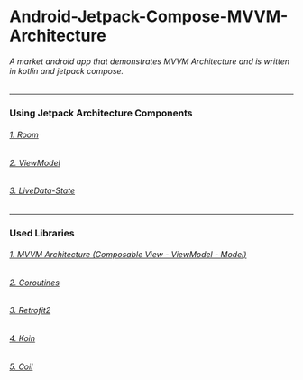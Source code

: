 # Android-Jetpack-Compose-MVVM-Architecture
###### A market android app that demonstrates MVVM Architecture and is written in kotlin and jetpack compose.
---
### Using Jetpack Architecture Components<br />
###### [1. Room](https://developer.android.com/training/data-storage/room)<br />
###### [2. ViewModel](https://developer.android.com/reference/android/arch/lifecycle/ViewModel)<br />
###### [3. LiveData-State](https://dev.to/mahendranv/using-viewmodel-livedata-with-jetpack-compose-31h8)<br />
---
### Used Libraries<br />
###### [1. MVVM Architecture (Composable View - ViewModel - Model)](https://medium.com/codex/get-started-with-mvvm-in-android-959e7666caa5)<br />
###### [2. Coroutines](https://kotlinlang.org/docs/coroutines-overview.html)<br />
###### [3. Retrofit2](https://square.github.io/retrofit/)<br />
###### [4. Koin](https://github.com/burnoo/cokoin)<br />
###### [5. Coil](https://coil-kt.github.io/coil/compose/)<br />

